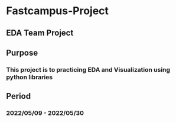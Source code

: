 # Fastcampus-Project
## EDA Team Project
## Purpose
### This project is to practicing EDA and Visualization using python libraries
## Period 
### 2022/05/09 - 2022/05/30
